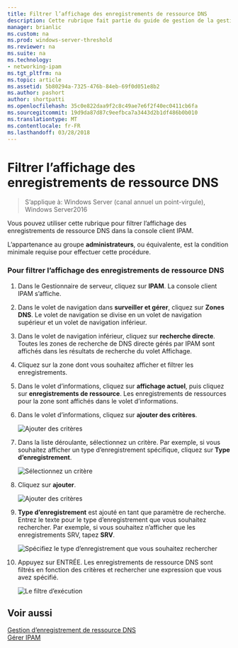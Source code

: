 ```yaml
---
title: Filtrer l’affichage des enregistrements de ressource DNS
description: Cette rubrique fait partie du guide de gestion de la gestion des adresses IP (IPAM) dans Windows Server2016.
manager: brianlic
ms.custom: na
ms.prod: windows-server-threshold
ms.reviewer: na
ms.suite: na
ms.technology:
- networking-ipam
ms.tgt_pltfrm: na
ms.topic: article
ms.assetid: 5b80294a-7325-476b-84eb-69f0d051e8b2
ms.author: pashort
author: shortpatti
ms.openlocfilehash: 35c0e822daa9f2c8c49ae7e6f2f40ec0411cb6fa
ms.sourcegitcommit: 19d9da87d87c9eefbca7a3443d2b1df486b0b010
ms.translationtype: MT
ms.contentlocale: fr-FR
ms.lasthandoff: 03/28/2018
---
```

# <a name="filter-the-view-of-dns-resource-records"></a>Filtrer l’affichage des enregistrements de ressource DNS

>S’applique à: Windows Server (canal annuel un point-virgule), Windows Server2016

Vous pouvez utiliser cette rubrique pour filtrer l’affichage des enregistrements de ressource DNS dans la console client IPAM.  
  
L’appartenance au groupe **administrateurs**, ou équivalente, est la condition minimale requise pour effectuer cette procédure.  
  
### <a name="to-filter-the-view-of-dns-resource-records"></a>Pour filtrer l’affichage des enregistrements de ressource DNS  
  
1.  Dans le Gestionnaire de serveur, cliquez sur **IPAM**. La console client IPAM s’affiche.  
  
2.  Dans le volet de navigation dans **surveiller et gérer**, cliquez sur **Zones DNS**.  Le volet de navigation se divise en un volet de navigation supérieur et un volet de navigation inférieur.  
  
3.  Dans le volet de navigation inférieur, cliquez sur **recherche directe**. Toutes les zones de recherche de DNS directe gérés par IPAM sont affichés dans les résultats de recherche du volet Affichage.  
  
4.  Cliquez sur la zone dont vous souhaitez afficher et filtrer les enregistrements.  
  
5.  Dans le volet d’informations, cliquez sur **affichage actuel**, puis cliquez sur **enregistrements de ressource**. Les enregistrements de ressources pour la zone sont affichés dans le volet d’informations.  
  
6.  Dans le volet d’informations, cliquez sur **ajouter des critères**.  
  
    ![Ajouter des critères](../../media/Filter-the-View-of-DNS-Resource-Records/ipam_FilterRR_01.jpg)  
  
7.  Dans la liste déroulante, sélectionnez un critère. Par exemple, si vous souhaitez afficher un type d’enregistrement spécifique, cliquez sur **Type d’enregistrement**.  
  
    ![Sélectionnez un critère](../../media/Filter-the-View-of-DNS-Resource-Records/ipam_FilterRR_02.jpg)  
  
8.  Cliquez sur **ajouter**.  
  
    ![Ajouter des critères](../../media/Filter-the-View-of-DNS-Resource-Records/ipam_FilterRR_03.jpg)  
  
9. **Type d’enregistrement** est ajouté en tant que paramètre de recherche. Entrez le texte pour le type d’enregistrement que vous souhaitez rechercher. Par exemple, si vous souhaitez n’afficher que les enregistrements SRV, tapez **SRV**.  
  
    ![Spécifiez le type d’enregistrement que vous souhaitez rechercher](../../media/Filter-the-View-of-DNS-Resource-Records/ipam_FilterRR_04.jpg)  
  
10. Appuyez sur ENTRÉE. Les enregistrements de ressource DNS sont filtrés en fonction des critères et rechercher une expression que vous avez spécifié.  
  
    ![Le filtre d’exécution](../../media/Filter-the-View-of-DNS-Resource-Records/ipam_FilterRR_05.jpg)  
  
## <a name="see-also"></a>Voir aussi  
[Gestion d’enregistrement de ressource DNS](DNS-Resource-Record-Management.md)  
[Gérer IPAM](Manage-IPAM.md)  
  


